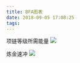 ```yaml
---
title: BFA图表
date: 2018-09-05 17:08:25
tags:
---
```

项链等级所需能量
![](http://cdn.get-on.cn/%E9%A1%B9%E9%93%BE%E7%AD%89%E7%BA%A7.png)


炼金速冲
![](http://cdn.get-on.cn/WechatIMG54538.png)
